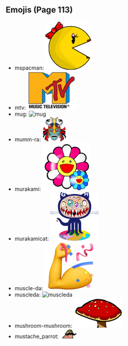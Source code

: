 
## Emojis (Page 113)

* mspacman: ![mspacman](output/mspacman.png)
* mtv: ![mtv](output/mtv.png)
* mug: ![mug](output/mug)
* mumm-ra: ![mumm-ra](output/mumm-ra.png)
* murakami: ![murakami](output/murakami.png)
* murakamicat: ![murakamicat](output/murakamicat.png)
* muscle-da: ![muscle-da](output/muscle-da.png)
* muscleda: ![muscleda](output/muscleda)
* mushroom-mushroom: ![mushroom-mushroom](output/mushroom-mushroom.png)
* mustache_parrot: ![mustache_parrot](output/mustache_parrot.gif)
